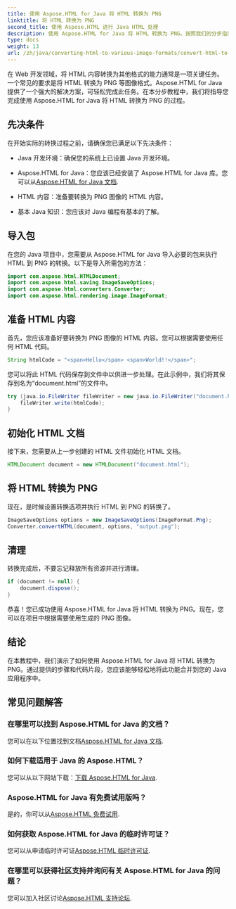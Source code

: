 ```yaml
---
title: 使用 Aspose.HTML for Java 将 HTML 转换为 PNG
linktitle: 将 HTML 转换为 PNG
second_title: 使用 Aspose.HTML 进行 Java HTML 处理
description: 使用 Aspose.HTML for Java 将 HTML 转换为 PNG。按照我们的分步指南，轻松完成 HTML 到 PNG 的转换。立即开始！
type: docs
weight: 13
url: /zh/java/converting-html-to-various-image-formats/convert-html-to-png/
---
```


在 Web 开发领域，将 HTML 内容转换为其他格式的能力通常是一项关键任务。一个常见的要求是将 HTML 转换为 PNG 等图像格式。Aspose.HTML for Java 提供了一个强大的解决方案，可轻松完成此任务。在本分步教程中，我们将指导您完成使用 Aspose.HTML for Java 将 HTML 转换为 PNG 的过程。

## 先决条件

在开始实际的转换过程之前，请确保您已满足以下先决条件：

- Java 开发环境：确保您的系统上已设置 Java 开发环境。

-  Aspose.HTML for Java：您应该已经安装了 Aspose.HTML for Java 库。您可以从[Aspose.HTML for Java 文档](https://reference.aspose.com/html/java/).

- HTML 内容：准备要转换为 PNG 图像的 HTML 内容。

- 基本 Java 知识：您应该对 Java 编程有基本的了解。

## 导入包

在您的 Java 项目中，您需要从 Aspose.HTML for Java 导入必要的包来执行 HTML 到 PNG 的转换。以下是导入所需包的方法：

```java
import com.aspose.html.HTMLDocument;
import com.aspose.html.saving.ImageSaveOptions;
import com.aspose.html.converters.Converter;
import com.aspose.html.rendering.image.ImageFormat;
```

## 准备 HTML 内容

首先，您应该准备好要转换为 PNG 图像的 HTML 内容。您可以根据需要使用任何 HTML 代码。

```java
String htmlCode = "<span>Hello</span> <span>World!!</span>";
```

您可以将此 HTML 代码保存到文件中以供进一步处理。在此示例中，我们将其保存到名为“document.html”的文件中。

```java
try (java.io.FileWriter fileWriter = new java.io.FileWriter("document.html")) {
    fileWriter.write(htmlCode);
}
```

## 初始化 HTML 文档

接下来，您需要从上一步创建的 HTML 文件初始化 HTML 文档。

```java
HTMLDocument document = new HTMLDocument("document.html");
```

## 将 HTML 转换为 PNG

现在，是时候设置转换选项并执行 HTML 到 PNG 的转换了。

```java
ImageSaveOptions options = new ImageSaveOptions(ImageFormat.Png);
Converter.convertHTML(document, options, "output.png");
```

## 清理

转换完成后，不要忘记释放所有资源并进行清理。

```java
if (document != null) {
    document.dispose();
}
```

恭喜！您已成功使用 Aspose.HTML for Java 将 HTML 转换为 PNG。现在，您可以在项目中根据需要使用生成的 PNG 图像。

## 结论

在本教程中，我们演示了如何使用 Aspose.HTML for Java 将 HTML 转换为 PNG。通过提供的步骤和代码片段，您应该能够轻松地将此功能合并到您的 Java 应用程序中。

## 常见问题解答

### 在哪里可以找到 Aspose.HTML for Java 的文档？
   您可以在以下位置找到文档[Aspose.HTML for Java 文档](https://reference.aspose.com/html/java/).

### 如何下载适用于 Java 的 Aspose.HTML？
   您可以从以下网站下载：[下载 Aspose.HTML for Java](https://releases.aspose.com/html/java/).

### Aspose.HTML for Java 有免费试用版吗？
   是的，你可以从[Aspose.HTML 免费试用](https://releases.aspose.com/).

### 如何获取 Aspose.HTML for Java 的临时许可证？
   您可以从申请临时许可证[Aspose.HTML 临时许可证](https://purchase.aspose.com/temporary-license/).

### 在哪里可以获得社区支持并询问有关 Aspose.HTML for Java 的问题？
   您可以加入社区讨论[Aspose.HTML 支持论坛](https://forum.aspose.com/).